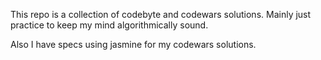 This repo is a collection of codebyte and codewars solutions.  Mainly just practice to keep my mind algorithmically sound.  

Also I have specs using jasmine for my codewars solutions.